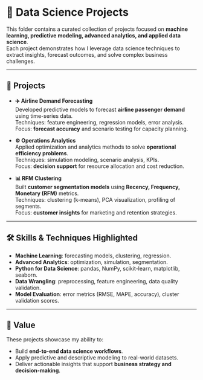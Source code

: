 # 🧠 Data Science Projects

This folder contains a curated collection of projects focused on **machine learning, predictive modeling, advanced analytics, and applied data science**.  
Each project demonstrates how I leverage data science techniques to extract insights, forecast outcomes, and solve complex business challenges.

---

## 📂 Projects

- **✈️ Airline Demand Forecasting**  
  Developed predictive models to forecast **airline passenger demand** using time-series data.  
  Techniques: feature engineering, regression models, error analysis.  
  Focus: **forecast accuracy** and scenario testing for capacity planning.

- **⚙️ Operations Analytics**  
  Applied optimization and analytics methods to solve **operational efficiency problems**.  
  Techniques: simulation modeling, scenario analysis, KPIs.  
  Focus: **decision support** for resource allocation and cost reduction.

- **📊 RFM Clustering**  
  Built **customer segmentation models** using **Recency, Frequency, Monetary (RFM)** metrics.  
  Techniques: clustering (k-means), PCA visualization, profiling of segments.  
  Focus: **customer insights** for marketing and retention strategies.

---

## 🛠️ Skills & Techniques Highlighted
- **Machine Learning**: forecasting models, clustering, regression.  
- **Advanced Analytics**: optimization, simulation, segmentation.  
- **Python for Data Science**: pandas, NumPy, scikit-learn, matplotlib, seaborn.  
- **Data Wrangling**: preprocessing, feature engineering, data quality validation.  
- **Model Evaluation**: error metrics (RMSE, MAPE, accuracy), cluster validation scores.  

---

## 📌 Value
These projects showcase my ability to:  
- Build **end-to-end data science workflows**.  
- Apply predictive and descriptive modeling to real-world datasets.  
- Deliver actionable insights that support **business strategy and decision-making**.
